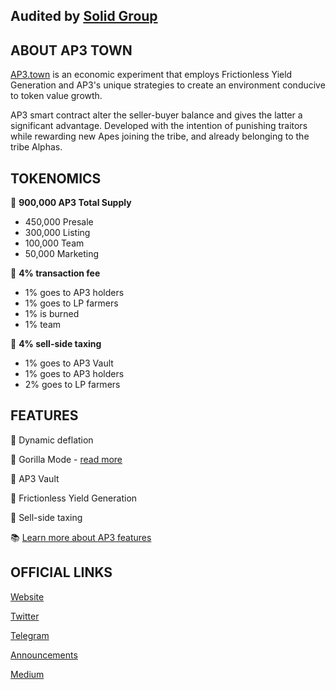 ## Audited by [Solid Group](https://twitter.com/solid_group_1)

## ABOUT AP3 TOWN

[AP3.town](https://ap3.town/) is an economic experiment that employs Frictionless Yield Generation and AP3's unique strategies to create an environment conducive to token value growth.

AP3 smart contract alter the seller-buyer balance and gives the latter a significant advantage. Developed with the intention of punishing traitors while rewarding new Apes joining the tribe, and already belonging to the tribe Alphas.

## TOKENOMICS
🍌 **900,000 AP3 Total Supply**
* 450,000 Presale
* 300,000 Listing
* 100,000 Team
* 50,000 Marketing

🍌 **4% transaction fee**
* 1% goes to AP3 holders
* 1% goes to LP farmers
* 1% is burned
* 1% team

🍌 **4% sell-side taxing**
* 1% goes to AP3 Vault
* 1% goes to AP3 holders
* 2% goes to LP farmers

## FEATURES
🍌 Dynamic deflation

🍌 Gorilla Mode - [read more](https://medium.com/@ap3town/gorilla-mode-reveal-bd727aad84ec)

🍌 AP3 Vault

🍌 Frictionless Yield Generation

🍌 Sell-side taxing

📚 [Learn more about AP3 features](https://medium.com/@ap3town/welcome-to-the-tribe-38e37d02584a)

## OFFICIAL LINKS

[Website](https://ap3.town/)

[Twitter](https://twitter.com/ap3_town)

[Telegram](https://t.me/ap3town)

[Announcements](https://t.me/ap3townanns)

[Medium](https://medium.com/@ap3town)
